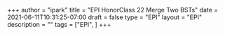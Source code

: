 +++
author = "ipark"
title = "EPI HonorClass 22 Merge Two BSTs"
date =  2021-06-11T10:31:25-07:00
draft =  false
type = "EPI"
layout = "EPI"
description = ""
tags = ["EPI", 
]
+++

